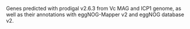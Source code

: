 Genes predicted with prodigal v2.6.3 from Vc MAG and ICP1 genome, as well as their annotations with eggNOG-Mapper v2 and eggNOG database v2.

